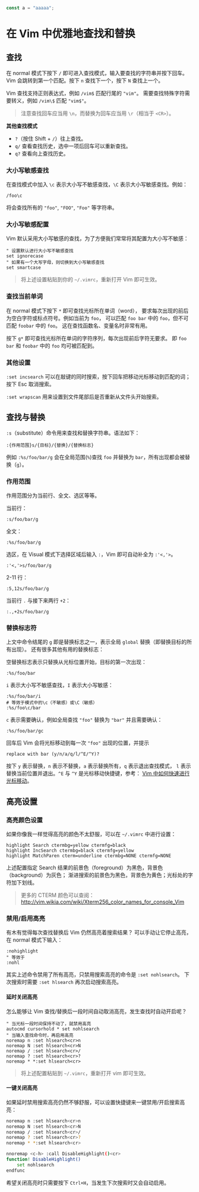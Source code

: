 ```go
const a = "aaaaa";
```

# 在 Vim 中优雅地查找和替换

## 查找

在 normal 模式下按下 `/` 即可进入查找模式，输入要查找的字符串并按下回车。 Vim 会跳转到第一个匹配。按下 `n` 查找下一个，按下 `N` 查找上一个。

Vim 查找支持正则表达式，例如 `/vim$` 匹配行尾的 `"vim"`。 需要查找特殊字符需要转义，例如 `/vim\$` 匹配 `"vim$"`。

> 注意查找回车应当用 `\n`，而替换为回车应当用 `\r`（相当于 `<CR>`）。

**其他查找模式**

- `?`（按住 Shift + `/`）往上查找。
- `q/` 查看查找历史，选中一项后回车可以重新查找。
- `q?` 查看向上查找历史。

### 大小写敏感查找

在查找模式中加入 `\c` 表示大小写不敏感查找，`\C` 表示大小写敏感查找。例如：

```
/foo\c
```

将会查找所有的 `"foo"`, `"FOO"`, `"Foo"` 等字符串。

### 大小写敏感配置

Vim 默认采用大小写敏感的查找，为了方便我们常常将其配置为大小写不敏感：

```
" 设置默认进行大小写不敏感查找
set ignorecase
" 如果有一个大写字母，则切换到大小写敏感查找
set smartcase 
```

> 将上述设置粘贴到你的 `~/.vimrc`，重新打开 Vim 即可生效。

### 查找当前单词

在 normal 模式下按下 `*` 即可查找光标所在单词（word）， 要求每次出现的前后为空白字符或标点符号。例如当前为 `foo`， 可以匹配 `foo bar` 中的 `foo`，但不可匹配 `foobar` 中的 `foo`。 这在查找函数名、变量名时非常有用。

按下 `g*` 即可查找光标所在单词的字符序列，每次出现前后字符无要求。 即 `foo bar` 和 `foobar` 中的 `foo` 均可被匹配到。

### 其他设置

`:set incsearch` 可以在敲键的同时搜索，按下回车把移动光标移动到匹配的词； 按下 Esc 取消搜索。

`:set wrapscan` 用来设置到文件尾部后是否重新从文件头开始搜索。

## 查找与替换

`:s`（substitute）命令用来查找和替换字符串。语法如下：

```
:{作用范围}s/{目标}/{替换}/{替换标志}
```

例如 `:%s/foo/bar/g` 会在全局范围(`%`)查找 `foo` 并替换为 `bar`，所有出现都会被替换（`g`）。

### 作用范围

作用范围分为当前行、全文、选区等等。

当前行：

```
:s/foo/bar/g
```

全文：

```
:%s/foo/bar/g
```

选区，在 Visual 模式下选择区域后输入 `:`，Vim 即可自动补全为 `:'<,'>`。

```
:'<,'>s/foo/bar/g
```

2-11 行：

```
:5,12s/foo/bar/g
```

当前行 `.` 与接下来两行 `+2`：

```
:.,+2s/foo/bar/g
```

### 替换标志符

上文中命令结尾的 `g` 即是替换标志之一，表示全局 `global` 替换（即替换目标的所有出现）。 还有很多其他有用的替换标志：

空替换标志表示只替换从光标位置开始，目标的第一次出现：

```
:%s/foo/bar
```

`i` 表示大小写不敏感查找，`I` 表示大小写敏感：

```
:%s/foo/bar/i
# 等效于模式中的\c（不敏感）或\C（敏感）
:%s/foo\c/bar
```

`c` 表示需要确认，例如全局查找 `"foo"` 替换为 `"bar"` 并且需要确认：

```
:%s/foo/bar/gc
```

回车后 Vim 会将光标移动到每一次 `"foo"` 出现的位置，并提示

```
replace with bar (y/n/a/q/l/^E/^Y)?
```

按下 `y` 表示替换，`n` 表示不替换，`a` 表示替换所有，`q` 表示退出查找模式， `l` 表示替换当前位置并退出。`^E` 与 `^Y` 是光标移动快捷键，参考： [Vim 中如何快速进行光标移动](https://harttle.land/2015/11/07/vim-cursor.html)。

## 高亮设置

### 高亮颜色设置

如果你像我一样觉得高亮的颜色不太舒服，可以在 `~/.vimrc` 中进行设置：

```
highlight Search ctermbg=yellow ctermfg=black 
highlight IncSearch ctermbg=black ctermfg=yellow 
highlight MatchParen cterm=underline ctermbg=NONE ctermfg=NONE
```

上述配置指定 Search 结果的前景色（foreground）为黑色，背景色（background）为灰色； 渐进搜索的前景色为黑色，背景色为黄色；光标处的字符加下划线。

> 更多的 CTERM 颜色可以查阅：http://vim.wikia.com/wiki/Xterm256_color_names_for_console_Vim

### 禁用/启用高亮

有木有觉得每次查找替换后 Vim 仍然高亮着搜索结果？ 可以手动让它停止高亮，在 normal 模式下输入：

```
:nohighlight
" 等效于
:nohl
```

其实上述命令禁用了所有高亮，只禁用搜索高亮的命令是 `:set nohlsearch`。 下次搜索时需要 `:set hlsearch` 再次启动搜索高亮。

#### 延时关闭高亮

怎么能够让 Vim 查找/替换后一段时间自动取消高亮，发生查找时自动开启呢？

```
" 当光标一段时间保持不动了，就禁用高亮
autocmd cursorhold * set nohlsearch
" 当输入查找命令时，再启用高亮
noremap n :set hlsearch<cr>n
noremap N :set hlsearch<cr>N
noremap / :set hlsearch<cr>/
noremap ? :set hlsearch<cr>?
noremap * *:set hlsearch<cr>
```

> 将上述配置粘贴到 `~/.vimrc`，重新打开 vim 即可生效。

#### 一键关闭高亮

如果延时禁用搜索高亮仍然不够舒服，可以设置快捷键来一键禁用/开启搜索高亮：

```sh
noremap n :set hlsearch<cr>n
noremap N :set hlsearch<cr>N
noremap / :set hlsearch<cr>/
noremap ? :set hlsearch<cr>?
noremap * *:set hlsearch<cr>

nnoremap <c-h> :call DisableHighlight()<cr>
function! DisableHighlight()
    set nohlsearch
endfunc
```

希望关闭高亮时只需要按下 `Ctrl+H`，当发生下次搜索时又会自动启用。
